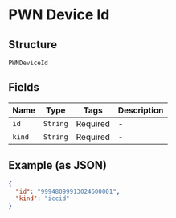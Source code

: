 
# PWN Device Id

## Structure

`PWNDeviceId`

## Fields

| Name | Type | Tags | Description |
|  --- | --- | --- | --- |
| `id` | `String` | Required | - |
| `kind` | `String` | Required | - |

## Example (as JSON)

```json
{
  "id": "99948099913024600001",
  "kind": "iccid"
}
```

